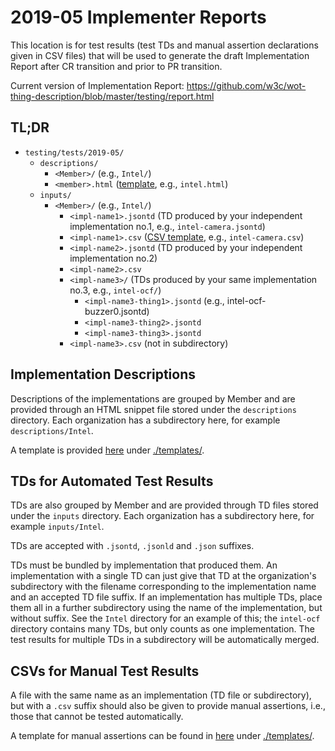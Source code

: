 # 2019-05 Implementer Reports

This location is for test results (test TDs and manual assertion declarations
given in CSV files) that will be used to generate 
the draft Implementation Report after CR transition and prior to PR transition. 

Current version of Implementation Report: https://github.com/w3c/wot-thing-description/blob/master/testing/report.html

## TL;DR

* `testing/tests/2019-05/`
  * `descriptions/`
    * `<Member>/` (e.g., `Intel/`)
    * `<member>.html` ([template](templates/impl.html), e.g., `intel.html`)
  * `inputs/`
    * `<Member>/` (e.g., `Intel/`)
      * `<impl-name1>.jsontd` (TD produced by your independent implementation no.1, e.g., `intel-camera.jsontd`)
      * `<impl-name1>.csv` ([CSV template](templates/manual.csv), e.g., `intel-camera.csv`)
      * `<impl-name2>.jsontd` (TD produced by your independent implementation no.2)
      * `<impl-name2>.csv`
      * `<impl-name3>/` (TDs produced by your same implementation no.3, e.g., `intel-ocf/`)
        * `<impl-name3-thing1>.jsontd` (e.g., intel-ocf-buzzer0.jsontd)
        * `<impl-name3-thing2>.jsontd`
        * `<impl-name3-thing3>.jsontd`
      * `<impl-name3>.csv` (not in subdirectory)

## Implementation Descriptions

Descriptions of the implementations are grouped by Member
and are provided through an HTML snippet file stored under the `descriptions` directory.
Each organization has a subdirectory here, for example `descriptions/Intel`.

A template is provided [here](templates/impl.html) under [./templates/](templates).

## TDs for Automated Test Results

TDs are also grouped by Member
and are provided through TD files stored under the `inputs` directory.
Each organization has a subdirectory here, for example `inputs/Intel`.

TDs are accepted with `.jsontd`, `.jsonld` and `.json` suffixes.

TDs must be bundled by implementation that produced them.
An implementation with a single TD can just give that TD at the organization's subdirectory
with the filename corresponding to the implementation name and an accepted TD file suffix.
If an implementation has multiple TDs,
place them all in a further subdirectory using the name of the implementation, but without suffix.
See the `Intel` directory for an example of this; the `intel-ocf` directory contains many TDs,
but only counts as one implementation.
The test results for multiple TDs in a subdirectory will be automatically merged.

## CSVs for Manual Test Results

A file with the same name as an implementation (TD file or subdirectory), but with a `.csv` suffix
should also be given to provide manual assertions, i.e., those that cannot be tested automatically.

A template for manual assertions can be found in [here](templates/manual.csv)
under [./templates/](templates).
